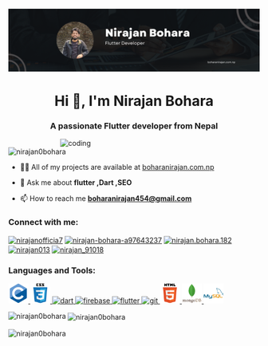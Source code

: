 ![logo](https://github.com/nirajan0bohara/nirajan0bohara/blob/main/Github%20Banner.png)
<h1 align="center">Hi 👋, I'm Nirajan Bohara</h1>
<h3 align="center">A passionate Flutter developer from Nepal</h3>

<img align="right" alt="coding" width="400" src="https://camo.githubusercontent.com/19db51af5f90f1b152bc0b9078f5fe97053955be5074f03f17019c70345bdcdb/68747470733a2f2f6d69726f2e6d656469756d2e636f6d2f6d61782f313336302f302a37513379765349765f7430696f4a2d5a2e676966">

<p align="left"> <img src="https://komarev.com/ghpvc/?username=nirajan0bohara&label=Profile%20views&color=0e75b6&style=flat" alt="nirajan0bohara" /> </p>

- 👨‍💻 All of my projects are available at [boharanirajan.com.np](https://boharanirajan.com.np/)

- 💬 Ask me about **flutter ,Dart ,SEO**

- 📫 How to reach me **boharanirajan454@gmail.com**

<h3 align="left">Connect with me:</h3>
<p align="left">
<a href="https://twitter.com/nirajanofficia7" target="blank"><img align="center" src="https://raw.githubusercontent.com/rahuldkjain/github-profile-readme-generator/master/src/images/icons/Social/twitter.svg" alt="nirajanofficia7" height="30" width="40" /></a>
<a href="https://linkedin.com/in/nirajan-bohara-a97643237" target="blank"><img align="center" src="https://raw.githubusercontent.com/rahuldkjain/github-profile-readme-generator/master/src/images/icons/Social/linked-in-alt.svg" alt="nirajan-bohara-a97643237" height="30" width="40" /></a>
<a href="https://fb.com/nirajan.bohara.182" target="blank"><img align="center" src="https://raw.githubusercontent.com/rahuldkjain/github-profile-readme-generator/master/src/images/icons/Social/facebook.svg" alt="nirajan.bohara.182" height="30" width="40" /></a>
<a href="https://instagram.com/nirajan013" target="blank"><img align="center" src="https://raw.githubusercontent.com/rahuldkjain/github-profile-readme-generator/master/src/images/icons/Social/instagram.svg" alt="nirajan013" height="30" width="40" /></a>
<a href="https://discord.gg/nirajan_91018" target="blank"><img align="center" src="https://raw.githubusercontent.com/rahuldkjain/github-profile-readme-generator/master/src/images/icons/Social/discord.svg" alt="nirajan_91018" height="30" width="40" /></a>
</p>

<h3 align="left">Languages and Tools:</h3>
<p align="left"> <a href="https://www.cprogramming.com/" target="_blank" rel="noreferrer"> <img src="https://raw.githubusercontent.com/devicons/devicon/master/icons/c/c-original.svg" alt="c" width="40" height="40"/> </a> <a href="https://www.w3schools.com/css/" target="_blank" rel="noreferrer"> <img src="https://raw.githubusercontent.com/devicons/devicon/master/icons/css3/css3-original-wordmark.svg" alt="css3" width="40" height="40"/> </a> <a href="https://dart.dev" target="_blank" rel="noreferrer"> <img src="https://www.vectorlogo.zone/logos/dartlang/dartlang-icon.svg" alt="dart" width="40" height="40"/> </a> <a href="https://firebase.google.com/" target="_blank" rel="noreferrer"> <img src="https://www.vectorlogo.zone/logos/firebase/firebase-icon.svg" alt="firebase" width="40" height="40"/> </a> <a href="https://flutter.dev" target="_blank" rel="noreferrer"> <img src="https://www.vectorlogo.zone/logos/flutterio/flutterio-icon.svg" alt="flutter" width="40" height="40"/> </a> <a href="https://git-scm.com/" target="_blank" rel="noreferrer"> <img src="https://www.vectorlogo.zone/logos/git-scm/git-scm-icon.svg" alt="git" width="40" height="40"/> </a> <a href="https://www.w3.org/html/" target="_blank" rel="noreferrer"> <img src="https://raw.githubusercontent.com/devicons/devicon/master/icons/html5/html5-original-wordmark.svg" alt="html5" width="40" height="40"/> </a> <a href="https://www.mongodb.com/" target="_blank" rel="noreferrer"> <img src="https://raw.githubusercontent.com/devicons/devicon/master/icons/mongodb/mongodb-original-wordmark.svg" alt="mongodb" width="40" height="40"/> </a> <a href="https://www.mysql.com/" target="_blank" rel="noreferrer"> <img src="https://raw.githubusercontent.com/devicons/devicon/master/icons/mysql/mysql-original-wordmark.svg" alt="mysql" width="40" height="40"/> </a> </p>

<p><img align="left" src="https://github-readme-stats.vercel.app/api/top-langs?username=nirajan0bohara&show_icons=true&locale=en&layout=compact" alt="nirajan0bohara" /></p>

<p>&nbsp;<img align="center" src="https://github-readme-stats.vercel.app/api?username=nirajan0bohara&show_icons=true&locale=en" alt="nirajan0bohara" /></p>

<p><img align="center" src="https://github-readme-streak-stats.herokuapp.com/?user=nirajan0bohara&" alt="nirajan0bohara" /></p>
